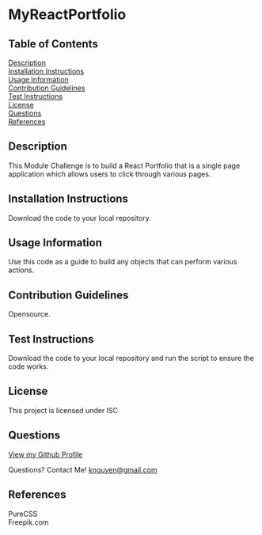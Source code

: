 # MyReactPortfolio

## Table of Contents
[Description](#description)<br />
[Installation Instructions](#installation-instructions)<br />
[Usage Information](#usage-information)<br />
[Contribution Guidelines](#contribution-guidelines)<br />
[Test Instructions](#test-instructions)<br />
[License](#license)<br />
[Questions](#questions)<br />
[References](#references)<br />

## Description
This Module Challenge is to build a React Portfolio that is a single page application which allows users to click through various pages.

## Installation Instructions
Download the code to your local repository.

## Usage Information
Use this code as a guide to build any objects that can perform various actions. 

## Contribution Guidelines
Opensource.

## Test Instructions
Download the code to your local repository and run the script to ensure the code works.

## License
This project is licensed under ISC

## Questions
[View my Github Profile](https://github.com/ProgramWithKimta/MyReactPortfolio)

Questions? Contact Me! [knguyen@gmail.com](mailto:knguyen@gmail.com)

## References
PureCSS <br />
Freepik.com

